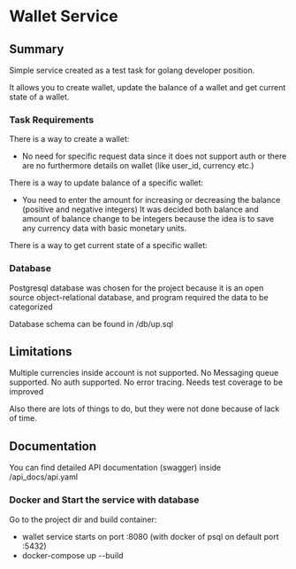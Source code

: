 # Wallet Service


## Summary
Simple service created as a test task for golang developer position.

It allows you to create wallet, update the balance of a wallet and get current state of a wallet.

### Task Requirements
There is a way to create a wallet:
    
- No need for specific request data since it does not support auth or there are no furthermore details on wallet (like user_id, currency etc.)

There is a way to update balance of a specific wallet:
    
- You need to enter the amount for increasing or decreasing the balance (positive and negative integers)
It was decided both balance and amount of balance change to be integers because the idea is to save 
any currency data with basic monetary units.

There is a way to get current state of a specific wallet:

### Database
Postgresql database was chosen for the project because it is an open source object-relational database,
and program required the data to be categorized

Database schema can be found in /db/up.sql

## Limitations
Multiple currencies inside account is not supported.
No Messaging queue supported.
No auth supported.
No error tracing.
Needs test coverage to be improved

Also there are lots of things to do, but they were not done because of lack of time.

## Documentation

You can find detailed API documentation  (swagger) inside /api_docs/api.yaml

### Docker and Start the service with database

Go to the project dir and build container:
- wallet service starts on port :8080 (with docker of psql on default port :5432)
- docker-compose up --build
